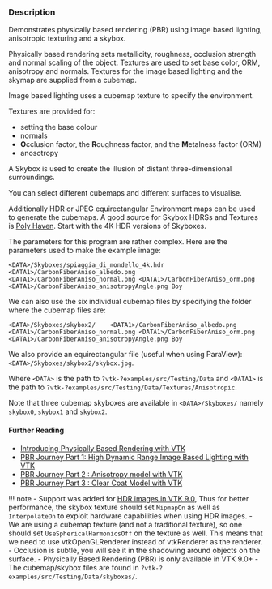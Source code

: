 ### Description

Demonstrates physically based rendering (PBR) using image based lighting, anisotropic texturing and a skybox.

Physically based rendering sets metallicity, roughness, occlusion strength and normal scaling of the object. Textures are used to set base color,  ORM, anisotropy and normals. Textures for the image based lighting and the skymap are supplied from a cubemap.

Image based lighting uses a cubemap texture to specify the environment.

Textures are provided for:

- setting the base colour
- normals  
- **O**cclusion factor, the **R**oughness factor, and the **M**etalness factor (ORM)
- anosotropy

A Skybox is used to create the illusion of distant three-dimensional surroundings.

You can select different cubemaps and different surfaces to visualise.

Additionally HDR or JPEG equirectangular Environment maps can be used to generate the cubemaps. A good source for Skybox HDRSs and Textures is [Poly Haven](https://polyhaven.com/all). Start with the 4K HDR versions of Skyboxes.

The parameters for this program are rather complex. Here are the parameters used to make the example image:

``` text
<DATA>/Skyboxes/spiaggia_di_mondello_4k.hdr  <DATA1>/CarbonFiberAniso_albedo.png <DATA1>/CarbonFiberAniso_normal.png <DATA1>/CarbonFiberAniso_orm.png <DATA1>/CarbonFiberAniso_anisotropyAngle.png Boy
```

We can also use the six individual cubemap files by specifying the folder where the cubemap files are:

``` text
<DATA>/Skyboxes/skybox2/    <DATA1>/CarbonFiberAniso_albedo.png <DATA1>/CarbonFiberAniso_normal.png <DATA1>/CarbonFiberAniso_orm.png <DATA1>/CarbonFiberAniso_anisotropyAngle.png Boy
```

We also provide an equirectangular file (useful when using ParaView): `<DATA>/Skyboxes/skybox2/skybox.jpg`.

Where `<DATA>` is the path to `?vtk-?examples/src/Testing/Data` and `<DATA1>` is the path to `?vtk-?examples/src/Testing/Data/Textures/Anisotropic`.

Note that three cubemap skyboxes are available in `<DATA>/Skyboxes/` namely `skybox0`, `skybox1` and `skybox2`.

#### Further Reading

- [Introducing Physically Based Rendering with VTK](https://blog.kitware.com/vtk-pbr/)
- [PBR Journey Part 1: High Dynamic Range Image Based Lighting with VTK](https://blog.kitware.com/pbrj1/)
- [PBR Journey Part 2 : Anisotropy model with VTK](https://blog.kitware.com/pbr-journey-part-2-anisotropy-model-with-vtk/)
- [PBR Journey Part 3 : Clear Coat Model with VTK](https://blog.kitware.com/pbr-journey-part-3-clear-coat-model-with-vtk/)

!!! note
    - Support was added for [HDR images in VTK 9.0](https://blog.kitware.com/pbrj1/), Thus for better performance, the skybox texture should set `MipmapOn` as well as `InterpolateOn` to exploit hardware capabilities when using HDR images.
    - We are using a cubemap texture (and not a traditional texture), so one should set `UseSphericalHarmonicsOff` on the texture as well. This means that we need to use vtkOpenGLRenderer instead of vtkRenderer as the renderer.
    - Occlusion is subtle, you will see it in the shadowing around objects on the surface.
    - Physically Based Rendering (PBR) is only available in VTK 9.0+
    - The cubemap/skybox files are found in `?vtk-?examples/src/Testing/Data/skyboxes/`.
